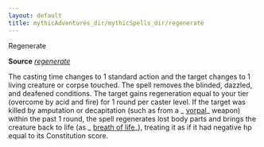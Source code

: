 ```yaml
---
layout: default
title: mythicAdventures_dir/mythicSpells_dir/regenerate
---
```

Regenerate

**Source** [_regenerate_](spells_dir/regenerate#_regenerate)

The casting time changes to 1 standard action and the target changes to 1 living creature or corpse touched. The spell removes the blinded, dazzled, and deafened conditions. The target gains regeneration equal to your tier (overcome by acid and fire) for 1 round per caster level. If the target was killed by amputation or decapitation (such as from a _ [vorpal](magicItems_dir/weapons#_vorpal)_ weapon) within the past 1 round, the spell regenerates lost body parts and brings the creature back to life (as _ [breath of life](spells_dir/breathOfLife#_breath-of-life)_), treating it as if it had negative hp equal to its Constitution score.

